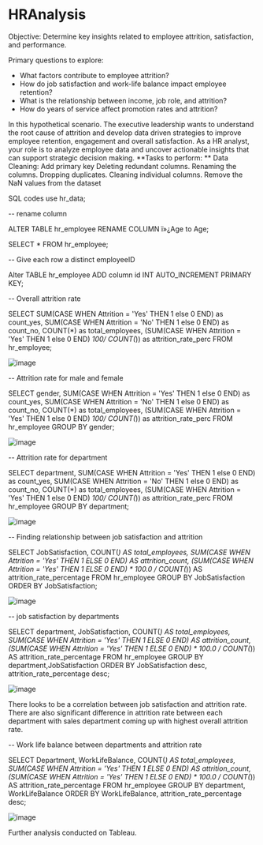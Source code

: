 # HRAnalysis

Objective: Determine key insights related to employee attrition, satisfaction, and performance.

Primary questions to explore:
- What factors contribute to employee attrition?
- How do job satisfaction and work-life balance impact employee retention?
- What is the relationship between income, job role, and attrition?
- How do years of service affect promotion rates and attrition?

In this hypothetical scenario. The executive leadership wants to understand the root cause of attrition and develop data driven strategies to improve employee retention, engagement and overall satisfaction.
As a HR analyst, your role is to analyze employee data and uncover actionable insights that can support strategic decision making.
**Tasks to perform: **
Data Cleaning:
Add primary key
Deleting redundant columns.
Renaming the columns.
Dropping duplicates.
Cleaning individual columns.
Remove the NaN values from the dataset

SQL codes
use hr_data;

-- rename column

ALTER TABLE hr_employee
RENAME COLUMN ï»¿Age to Age;

SELECT *
FROM hr_employee;

-- Give each row a distinct employeeID

Alter TABLE hr_employee
ADD column id INT AUTO_INCREMENT PRIMARY KEY;

-- Overall attrition rate

SELECT 
SUM(CASE WHEN Attrition = 'Yes' THEN 1 else 0 END) as count_yes,
SUM(CASE WHEN Attrition = 'No' THEN 1 else 0 END) as count_no,
COUNT(*) as total_employees,
(SUM(CASE WHEN Attrition = 'Yes' THEN 1 else 0 END) *100/ COUNT(*)) as attrition_rate_perc
FROM hr_employee;

![image](https://github.com/user-attachments/assets/b453897b-7bcb-4b70-bb48-0333c2d5e9c6)

-- Attrition rate for male and female

SELECT 
gender,
SUM(CASE WHEN Attrition = 'Yes' THEN 1 else 0 END) as count_yes,
SUM(CASE WHEN Attrition = 'No' THEN 1 else 0 END) as count_no,
COUNT(*) as total_employees,
(SUM(CASE WHEN Attrition = 'Yes' THEN 1 else 0 END) *100/ COUNT(*)) as attrition_rate_perc
FROM hr_employee
GROUP BY gender;

![image](https://github.com/user-attachments/assets/475a552c-a633-4a87-aa9d-5ed8c146e792)

-- Attrition rate for department

SELECT 
department,
SUM(CASE WHEN Attrition = 'Yes' THEN 1 else 0 END) as count_yes,
SUM(CASE WHEN Attrition = 'No' THEN 1 else 0 END) as count_no,
COUNT(*) as total_employees,
(SUM(CASE WHEN Attrition = 'Yes' THEN 1 else 0 END) *100/ COUNT(*)) as attrition_rate_perc
FROM hr_employee
GROUP BY department;

![image](https://github.com/user-attachments/assets/c0fe60d1-3cbf-4be6-b35f-4ceb60c5edbf)

-- Finding relationship between job satisfaction and attrition

SELECT 
    JobSatisfaction,
    COUNT(*) AS total_employees,
    SUM(CASE WHEN Attrition = 'Yes' THEN 1 ELSE 0 END) AS attrition_count,
    (SUM(CASE WHEN Attrition = 'Yes' THEN 1 ELSE 0 END) * 100.0 / COUNT(*)) AS attrition_rate_percentage
FROM hr_employee
GROUP BY JobSatisfaction
ORDER BY JobSatisfaction;

![image](https://github.com/user-attachments/assets/8691a6b3-08af-4af8-b16c-ede9acfc48a9)

-- job satisfaction by departments

SELECT 
	department,
    JobSatisfaction,
    COUNT(*) AS total_employees,
    SUM(CASE WHEN Attrition = 'Yes' THEN 1 ELSE 0 END) AS attrition_count,
    (SUM(CASE WHEN Attrition = 'Yes' THEN 1 ELSE 0 END) * 100.0 / COUNT(*)) AS attrition_rate_percentage
FROM hr_employee
GROUP BY department,JobSatisfaction
ORDER BY JobSatisfaction desc, attrition_rate_percentage desc;

![image](https://github.com/user-attachments/assets/aa3e3e7d-c69f-41c8-9e76-320a74702a53)

There looks to be a correlation between job satisfaction and attrition rate.
There are also significant difference in attrition rate between each department with sales department coming up with highest overall attrition rate.

-- Work life balance between departments and attrition rate

SELECT 
	Department,
    WorkLifeBalance,
    COUNT(*) AS total_employees,
    SUM(CASE WHEN Attrition = 'Yes' THEN 1 ELSE 0 END) AS attrition_count,
    (SUM(CASE WHEN Attrition = 'Yes' THEN 1 ELSE 0 END) * 100.0 / COUNT(*)) AS attrition_rate_percentage
FROM hr_employee
GROUP BY department, WorkLifeBalance
ORDER BY WorkLifeBalance, attrition_rate_percentage desc;

![image](https://github.com/user-attachments/assets/76e5d1a1-7193-4a6f-93ed-f57d7797344f)

Further analysis conducted on Tableau.



